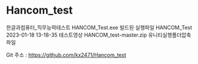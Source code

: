# Hancom_test
한글과컴퓨터_직무능력테스트
HANCOM_Test.exe 빌드된 실행파일
HANCOM_Test 2023-01-18 13-18-35 테스트영상
HANCOM_test-master.zip 유니티실행폴더압축파일

Git 주소 : https://github.com/kx2471/Hancom_test

